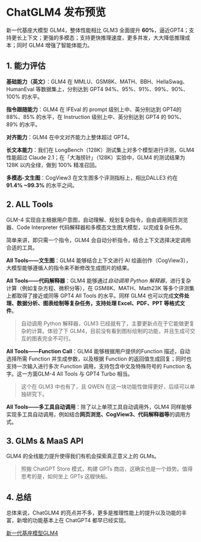 # ChatGLM4 发布预览

<show-structure depth="2"/>

新一代基座大模型 GLM4，整体性能相比 GLM3 全面提升 **60%**，逼近GPT4；支持更长上下文；更强的多模态；支持更快推理速度，更多并发，大大降低推理成本；同时 GLM4 增强了智能体能力。

## 1. 能力评估

**基础能力（英文）**：GLM4 在 MMLU、GSM8K、MATH、BBH、HellaSwag、HumanEval 等数据集上，分别达到 GPT4 94%、95%、91%、99%、90%、100% 的水平。

**指令跟随能力**：GLM4 在 IFEval 的 prompt 级别上中、英分别达到 GPT4的 88%、85% 的水平，在 Instruction 级别上中、英分别达到 GPT4 的 90%、89% 的水平。

**对齐能力**：GLM4 在中文对齐能力上整体超过 GPT4。

**长文本能力**：我们在 LongBench（128K）测试集上对多个模型进行评测，GLM4 性能超过 Claude 2.1；在「大海捞针」（128K）实验中，GLM4 的测试结果为 128K 以内全绿，做到 100% 精准召回。

**多模态-文生图**：CogView3 在文生图多个评测指标上，相比DALLE3 约在 **91.4% ~99.3%** 的水平之间。

## 2. ALL Tools

GLM-4 实现自主根据用户意图，自动理解、规划复杂指令，自由调用网页浏览器、Code Interpreter 代码解释器和多模态文生图大模型，以完成复杂任务。

简单来讲，即只需一个指令，GLM4 会自动分析指令，结合上下文选择决定调用合适的工具。


**All Tools——文生图**：GLM4 能够结合上下文进行 AI 绘画创作（CogView3），大模型能够遵循人的指令来不断修改生成图片的结果。

**All Tools——代码解释器**：GLM4 能够通过*自动调用 Python 解释器*，进行复杂计算（例如复杂方程、微积分等），在 GSM8K、MATH、Math23K 等多个评测集上都取得了接近或同等 GPT4 All Tools 的水平。同样 GLM4 也可以完成**文件处理、数据分析、图表绘制等复杂任务，支持处理 Excel、PDF、PPT 等格式文件**。

> 自动调用 Python 解释器，GLM3 已经就有了，主要更新点在于它能做更复杂的计算。体验了下 GLM4，目前没有看到图标绘制的功能，并且生成可交互的图表完全不可行。

**All Tools——Function Call**：GLM4 能够根据用户提供的Function 描述，自动选择所需 Function 并生成参数，以及根据 Function 的返回值生成回复；同时也支持一次输入进行多次 Function 调用，支持包含中文及特殊符号的 Function 名字。这一方面GLM-4 All Tools 与 GPT4 Turbo 相当。

> 这个在 GLM3 中也有了，且 QWEN 在这一块功能性做得更好，后续可以单独研究下。


**All Tools——多工具自动调用**：除了以上单项工具自动调用外，GLM4 同样能够实现多工具自动调用，例如结合**网页浏览、CogView3、代码解释器等**的调用方式。


## 3. GLMs & MaaS API

GLM4 的全线能力提升使得我们有机会探索真正意义上的 GLMs。

> 照搬 ChatGPT Store 模式，构建 GPTs 商店，这确实也是一个趋势。值得思考的是，如何坐上 GPTs 这艘快船。

## 4. 总结

总体来说，ChatGLM4 的亮点并不多，更多是推理性能上的提升以及功能的丰富，新增的功能基本上在 ChatGPT4 都早已经实现。


<seealso>
<category ref="ref_docs">
    <a href="https://mp.weixin.qq.com/s/QfVM52oecfjLVDz-EXRyHA?wxwork_userid=JiaWei">新一代基座模型GLM4</a>
</category>
</seealso>
